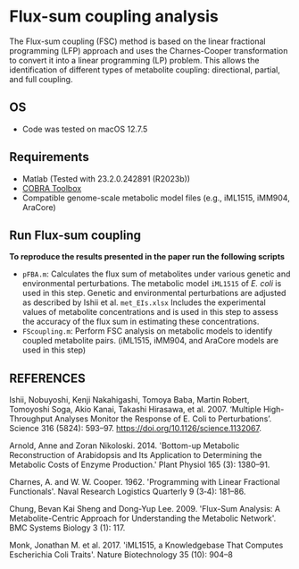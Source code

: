 # **Flux-sum coupling analysis**
The Flux-sum coupling (FSC) method is based on the linear fractional programming (LFP) approach and uses the Charnes-Cooper transformation to convert it into a linear programming (LP) problem. This allows the identification of different types of metabolite coupling: directional, partial, and full coupling.
## **OS**
- Code was tested on macOS 12.7.5
## **Requirements**
- Matlab (Tested with 23.2.0.242891 (R2023b))
- [COBRA Toolbox](https://github.com/opencobra/cobratoolbox)
- Compatible genome-scale metabolic model files (e.g., iML1515, iMM904, AraCore)
## **Run Flux-sum coupling**
**To reproduce the results presented in the paper run the following scripts**
- `pFBA.m`: Calculates the flux sum of metabolites under various genetic and environmental perturbations. The metabolic model `iML1515` of *E. coli* is used in this step. Genetic and environmental perturbations are adjusted as described by Ishii et al. `met_EIs.xlsx` Includes the experimental values of metabolite concentrations and is used in this step to assess the accuracy of the flux sum in estimating these concentrations.
- `FScoupling.m`: Perform FSC analysis on metabolic models to identify coupled metabolite pairs. (iML1515, iMM904, and AraCore models are used in this step)


## REFERENCES
Ishii, Nobuyoshi, Kenji Nakahigashi, Tomoya Baba, Martin Robert, Tomoyoshi Soga, Akio Kanai, Takashi Hirasawa, et al. 2007. ‘Multiple High-Throughput Analyses Monitor the Response of E. Coli to Perturbations’. Science 316 (5824): 593–97. https://doi.org/10.1126/science.1132067.

Arnold, Anne and Zoran Nikoloski. 2014. 'Bottom-up Metabolic Reconstruction of Arabidopsis and Its Application to Determining the Metabolic Costs of Enzyme Production.' Plant Physiol 165 (3): 1380–91.

Charnes, A. and W. W. Cooper. 1962. 'Programming with Linear Fractional Functionals'. Naval Research Logistics Quarterly 9 (3‐4): 181–86.

Chung, Bevan Kai Sheng and Dong-Yup Lee. 2009. 'Flux-Sum Analysis: A Metabolite-Centric Approach for Understanding the Metabolic Network'. BMC Systems Biology 3 (1): 117.

Monk, Jonathan M. et al. 2017. 'iML1515, a Knowledgebase That Computes Escherichia Coli Traits'. Nature Biotechnology 35 (10): 904–8

